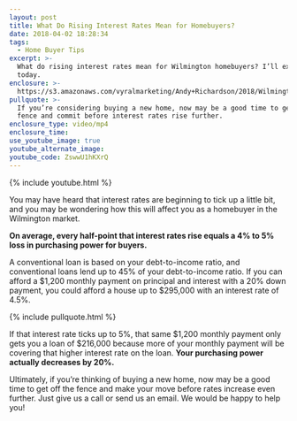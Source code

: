```yaml
---
layout: post
title: What Do Rising Interest Rates Mean for Homebuyers?
date: 2018-04-02 18:28:34
tags:
  - Home Buyer Tips
excerpt: >-
  What do rising interest rates mean for Wilmington homebuyers? I’ll explain
  today.
enclosure: >-
  https://s3.amazonaws.com/vyralmarketing/Andy+Richardson/2018/Wilmington+Real+Estate+Agent-+How+rising+interest+rates+will+affect+purchasing+power.mp4
pullquote: >-
  If you’re considering buying a new home, now may be a good time to get off the
  fence and commit before interest rates rise further.
enclosure_type: video/mp4
enclosure_time:
use_youtube_image: true
youtube_alternate_image:
youtube_code: ZswwU1hKXrQ
---
```


{% include youtube.html %}

You may have heard that interest rates are beginning to tick up a little bit, and you may be wondering how this will affect you as a homebuyer in the Wilmington market.&nbsp;

**On average, every half-point that interest rates rise equals a 4% to 5% loss in purchasing power for buyers.**&nbsp;

A conventional loan is based on your debt-to-income ratio, and conventional loans lend up to 45% of your debt-to-income ratio. If you can afford a $1,200 monthly payment on principal and interest with a 20% down payment, you could afford a house up to $295,000 with an interest rate of 4.5%.

{% include pullquote.html %}&nbsp;

If that interest rate ticks up to 5%, that same $1,200 monthly payment only gets you a loan of $216,000 because more of your monthly payment will be covering that higher interest rate on the loan. **Your purchasing power actually decreases by 20%.**&nbsp;

Ultimately, if you’re thinking of buying a new home, now may be a good time to get off the fence and make your move before rates increase even further. Just give us a call or send us an email. We would be happy to help you!